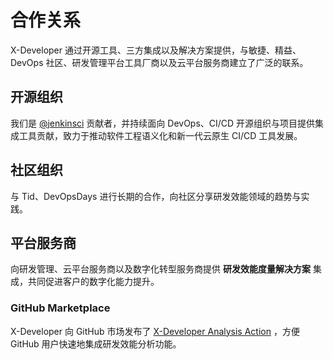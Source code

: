 # 合作关系

X-Developer 通过开源工具、三方集成以及解决方案提供，与敏捷、精益、DevOps 社区、研发管理平台工具厂商以及云平台服务商建立了广泛的联系。

## 开源组织

我们是 [@jenkinsci](https://github.com/jenkinsci) 贡献者，并持续面向 DevOps、CI/CD 开源组织与项目提供集成工具贡献，致力于推动软件工程语义化和新一代云原生 CI/CD 工具发展。

## 社区组织

与 Tid、DevOpsDays 进行长期的合作，向社区分享研发效能领域的趋势与实践。

## 平台服务商

向研发管理、云平台服务商以及数字化转型服务商提供 **研发效能度量解决方案** 集成，共同促进客户的数字化能力提升。

### GitHub Marketplace

X-Developer 向 GitHub 市场发布了 [X-Developer Analysis Action](https://github.com/marketplace/actions/x-developer-analysis-action) ，方便 GitHub 用户快速地集成研发效能分析功能。